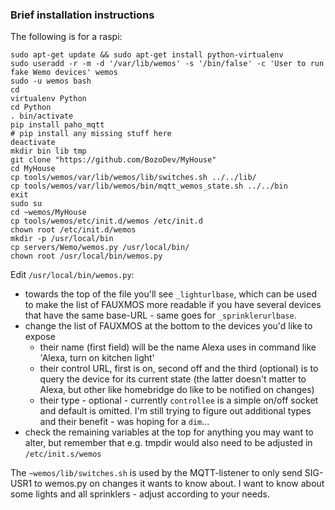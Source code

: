 ### Brief installation instructions

The following is for a raspi:

```
sudo apt-get update && sudo apt-get install python-virtualenv
sudo useradd -r -m -d '/var/lib/wemos' -s '/bin/false' -c 'User to run fake Wemo devices' wemos
sudo -u wemos bash
cd
virtualenv Python
cd Python
. bin/activate
pip install paho_mqtt
# pip install any missing stuff here
deactivate
mkdir bin lib tmp
git clone "https://github.com/BozoDev/MyHouse"
cd MyHouse
cp tools/wemos/var/lib/wemos/lib/switches.sh ../../lib/
cp tools/wemos/var/lib/wemos/bin/mqtt_wemos_state.sh ../../bin
exit
sudo su
cd ~wemos/MyHouse
cp tools/wemos/etc/init.d/wemos /etc/init.d
chown root /etc/init.d/wemos
mkdir -p /usr/local/bin
cp servers/Wemo/wemos.py /usr/local/bin/
chown root /usr/local/bin/wemos.py
```

Edit `/usr/local/bin/wemos.py`:
-  towards the top of the file you'll see `_lighturlbase`, which can be used to make the list of FAUXMOS more readable if you have several devices that have the same base-URL - same goes for `_sprinklerurlbase`.
-  change the list of FAUXMOS at the bottom to the devices you'd like to expose
    *  their name (first field) will be the name Alexa uses in command like 'Alexa, turn on kitchen light'
    *  their control URL, first is on, second off and the third (optional) is to query the device for its current state (the latter doesn't matter to Alexa, but other like homebridge do like to be notified on changes)
    *  their type - optional - currently `controllee` is a simple on/off socket and default is omitted. I'm still trying to figure out additional types and their benefit - was hoping for a `dim`...
-  check the remaining variables at the top for anything you may want to alter, but remember that e.g. tmpdir would also need to be adjusted in `/etc/init.s/wemos`

The `~wemos/lib/switches.sh` is used by the MQTT-listener to only send SIG-USR1 to wemos.py on changes it wants to know about. I want to know about some lights and all sprinklers - adjust according to your needs.

